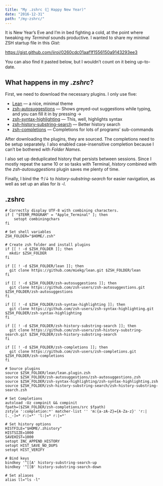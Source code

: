 ```yaml
---
title: "My .zshrc (🍾 Happy New Year)"
date: "2016-12-31"
path: "/my-zshrc/"
---
```


It is New Year’s Eve and I’m in bed fighting a cold, at the point where tweaking my _Terminal_ sounds productive. I wanted to share my minimal ZSH startup file in this _Gist_:

https://gist.github.com/iiroj/0260cdc01aaf1f1556150a9143293ee3

You can also find it pasted below, but I wouldn’t count on it being up-to-date.

## What happens in my _.zshrc_?

First, we need to download the necessary plugins. I only use five:

* [Lean](https://github.com/miekg/lean) — a nice, minimal theme
* [zsh-autosuggestions](https://github.com/zsh-users/zsh-autosuggestions) —  Shows greyed-out suggestions while typing, and you can fill it in by pressing →
* [zsh-syntax-highlighting](https://github.com/zsh-users/zsh-syntax-highlighting) — This, well, highlights syntax
* [zsh-history-substring-search](https://github.com/zsh-users/zsh-history-substring-search) — Better history search
* [zsh-completions](https://github.com/zsh-users/zsh-completions) — Completions for lots of programs’ sub-commands

After downloading the plugins, they are sourced. The completions need to be setup separately. I also enabled case-insensitive completion because I can’t be bothered with _Folder Names_.

I also set up deduplicated history that persists between sessions. Since I mostly repeat the same 10 or so tasks with Terminal, _history_ combined with the _zsh-autosuggestions_ plugin saves me plenty of time.

Finally, I bind the ↑/↓ to _history-substring-search_ for easier navigation, as well as set up an alias for _ls -l_.

## .zshrc

````
# Correctly display UTF-8 with combining characters.
if [ "$TERM_PROGRAM" = "Apple_Terminal" ]; then
	setopt combiningchars
fi

# Set shell variables
ZSH_FOLDER="$HOME/.zsh"

# Create zsh folder and install plugins
if [[ ! -d $ZSH_FOLDER ]]; then
  mkdir $ZSH_FOLDER
fi

if [[ ! -d $ZSH_FOLDER/lean ]]; then
  git clone https://github.com/miekg/lean.git $ZSH_FOLDER/lean
fi

if [[ ! -d $ZSH_FOLDER/zsh-autosuggestions ]]; then
  git clone https://github.com/zsh-users/zsh-autosuggestions.git $ZSH_FOLDER/zsh-autosuggestions
fi

if [[ ! -d $ZSH_FOLDER/zsh-syntax-highlighting ]]; then
  git clone https://github.com/zsh-users/zsh-syntax-highlighting.git $ZSH_FOLDER/zsh-syntax-highlighting
fi

if [[ ! -d $ZSH_FOLDER/zsh-history-substring-search ]]; then
  git clone https://github.com/zsh-users/zsh-history-substring-search.git $ZSH_FOLDER/zsh-history-substring-search
fi

if [[ ! -d $ZSH_FOLDER/zsh-completions ]]; then
  git clone https://github.com/zsh-users/zsh-completions.git $ZSH_FOLDER/zsh-completions
fi

# Source plugins
source $ZSH_FOLDER/lean/lean.plugin.zsh
source $ZSH_FOLDER/zsh-autosuggestions/zsh-autosuggestions.zsh
source $ZSH_FOLDER/zsh-syntax-highlighting/zsh-syntax-highlighting.zsh
source $ZSH_FOLDER/zsh-history-substring-search/zsh-history-substring-search.zsh

# Set Completions
autoload -Uz compinit && compinit
fpath=($ZSH_FOLDER/zsh-completions/src $fpath)
zstyle ':completion:*' matcher-list '' 'm:{a-zA-Z}={A-Za-z}' 'r:|[._-]=* r:|=*' 'l:|=* r:|=*'

# Set history options
HISTFILE="$HOME/.zhistory"
HISTSIZE=1000
SAVEHIST=1000
setopt INC_APPEND_HISTORY
setopt HIST_SAVE_NO_DUPS
setopt HIST_VERIFY

# Bind keys
bindkey '^[[A' history-substring-search-up
bindkey '^[[B' history-substring-search-down

# Set aliases
alias ll="ls -l"
````

